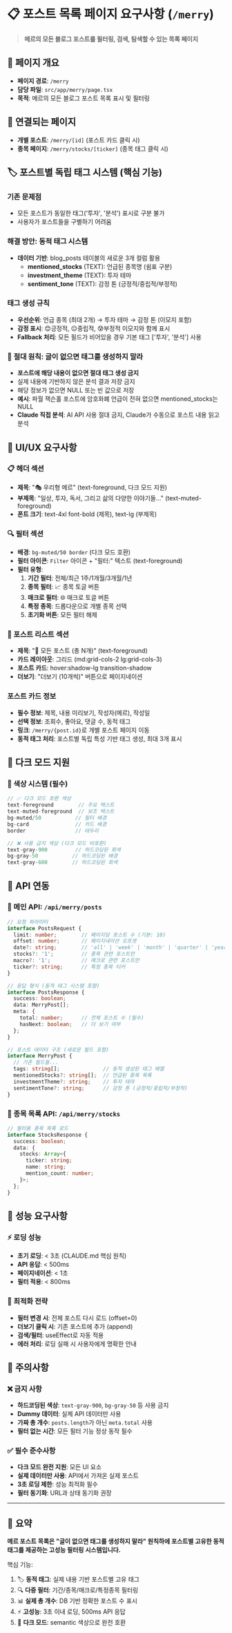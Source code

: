 # 📋 포스트 목록 페이지 요구사항 (`/merry`)

> **메르의 모든 블로그 포스트를 필터링, 검색, 탐색할 수 있는 목록 페이지**

## 🎯 페이지 개요
- **페이지 경로**: `/merry`  
- **담당 파일**: `src/app/merry/page.tsx`  
- **목적**: 메르의 모든 블로그 포스트 목록 표시 및 필터링

## 🔗 연결되는 페이지
- **개별 포스트**: `/merry/[id]` (포스트 카드 클릭 시)
- **종목 페이지**: `/merry/stocks/[ticker]` (종목 태그 클릭 시)

## 🏷️ **포스트별 독립 태그 시스템** (핵심 기능)

### 기존 문제점
- 모든 포스트가 동일한 태그('투자', '분석') 표시로 구분 불가
- 사용자가 포스트들을 구별하기 어려움

### 해결 방안: 동적 태그 시스템
- **데이터 기반**: blog_posts 테이블의 새로운 3개 컬럼 활용
  - **mentioned_stocks** (TEXT): 언급된 종목명 (쉼표 구분)
  - **investment_theme** (TEXT): 투자 테마  
  - **sentiment_tone** (TEXT): 감정 톤 (긍정적/중립적/부정적)

### 태그 생성 규칙
- **우선순위**: 언급 종목 (최대 2개) → 투자 테마 → 감정 톤 (이모지 포함)
- **감정 표시**: 😊긍정적, 😐중립적, 😰부정적 이모지와 함께 표시
- **Fallback 처리**: 모든 필드가 비어있을 경우 기본 태그 ['투자', '분석'] 사용

### 🚨 **절대 원칙: 글이 없으면 태그를 생성하지 말라**
- **포스트에 해당 내용이 없으면 절대 태그 생성 금지**
- 실제 내용에 기반하지 않은 분석 결과 저장 금지
- 해당 정보가 없으면 NULL 또는 빈 값으로 저장
- **예시**: 파월 잭슨홀 포스트에 암호화폐 언급이 전혀 없으면 mentioned_stocks는 NULL
- **Claude 직접 분석**: AI API 사용 절대 금지, Claude가 수동으로 포스트 내용 읽고 분석

## 🎨 UI/UX 요구사항

### 📋 헤더 섹션
- **제목**: "🎭 우리형 메르" (text-foreground, 다크 모드 지원)
- **부제목**: "일상, 투자, 독서, 그리고 삶의 다양한 이야기들..." (text-muted-foreground)
- **폰트 크기**: text-4xl font-bold (제목), text-lg (부제목)

### 🔍 필터 섹션
- **배경**: `bg-muted/50 border` (다크 모드 호환)
- **필터 아이콘**: `Filter` 아이콘 + "필터:" 텍스트 (text-foreground)
- **필터 유형**:
  1. **기간 필터**: 전체/최근 1주/1개월/3개월/1년
  2. **종목 필터**: 📈 종목 토글 버튼
  3. **매크로 필터**: 🌐 매크로 토글 버튼  
  4. **특정 종목**: 드롭다운으로 개별 종목 선택
  5. **초기화 버튼**: 모든 필터 해제

### 📝 포스트 리스트 섹션
- **제목**: "📝 모든 포스트 (총 N개)" (text-foreground)
- **카드 레이아웃**: 그리드 (md:grid-cols-2 lg:grid-cols-3)
- **포스트 카드**: hover:shadow-lg transition-shadow
- **더보기**: "더보기 (10개씩)" 버튼으로 페이지네이션

### 포스트 카드 정보
- **필수 정보**: 제목, 내용 미리보기, 작성자(메르), 작성일
- **선택 정보**: 조회수, 좋아요, 댓글 수, 동적 태그
- **링크**: `/merry/{post.id}`로 개별 포스트 페이지 이동
- **동적 태그 처리**: 포스트별 독립 특성 기반 태그 생성, 최대 3개 표시

## 🌈 다크 모드 지원

### 🎨 색상 시스템 (필수)
```typescript
// ✅ 다크 모드 호환 색상
text-foreground        // 주요 텍스트
text-muted-foreground  // 보조 텍스트  
bg-muted/50           // 필터 배경
bg-card               // 카드 배경
border                // 테두리

// ❌ 사용 금지 색상 (다크 모드 비호환)
text-gray-900         // 하드코딩된 회색
bg-gray-50           // 하드코딩된 배경
text-gray-600        // 하드코딩된 회색
```

## 📡 API 연동

### 🔗 메인 API: `/api/merry/posts`
```typescript
// 요청 파라미터
interface PostsRequest {
  limit: number;        // 페이지당 포스트 수 (기본: 10)
  offset: number;       // 페이지네이션 오프셋
  date?: string;        // 'all' | 'week' | 'month' | 'quarter' | 'year'
  stocks?: '1';         // 종목 관련 포스트만
  macro?: '1';          // 매크로 관련 포스트만  
  ticker?: string;      // 특정 종목 티커
}

// 응답 형식 (동적 태그 시스템 포함)
interface PostsResponse {
  success: boolean;
  data: MerryPost[];
  meta: {
    total: number;      // 전체 포스트 수 (필수)
    hasNext: boolean;   // 더 보기 여부
  };
}

// 포스트 데이터 구조 (새로운 필드 포함)
interface MerryPost {
  // 기존 필드들...
  tags: string[];              // 동적 생성된 태그 배열
  mentionedStocks?: string[];  // 언급된 종목 목록
  investmentTheme?: string;    // 투자 테마
  sentimentTone?: string;      // 감정 톤 (긍정적/중립적/부정적)
}
```

### 🔗 종목 목록 API: `/api/merry/stocks`
```typescript
// 필터용 종목 목록 로드
interface StocksResponse {
  success: boolean;
  data: {
    stocks: Array<{
      ticker: string;
      name: string;
      mention_count: number;
    }>;
  };
}
```

## 🎯 성능 요구사항

### ⚡ 로딩 성능
- **초기 로딩**: < 3초 (CLAUDE.md 핵심 원칙)
- **API 응답**: < 500ms
- **페이지네이션**: < 1초
- **필터 적용**: < 800ms

### 🔄 최적화 전략
- **필터 변경 시**: 전체 포스트 다시 로드 (offset=0)
- **더보기 클릭 시**: 기존 포스트에 추가 (append)
- **검색/필터**: useEffect로 자동 적용
- **에러 처리**: 로딩 실패 시 사용자에게 명확한 안내

## 🚨 주의사항

### ❌ 금지 사항
- **하드코딩된 색상**: `text-gray-900`, `bg-gray-50` 등 사용 금지
- **Dummy 데이터**: 실제 API 데이터만 사용
- **가짜 총 개수**: `posts.length`가 아닌 `meta.total` 사용
- **필터 없는 시간**: 모든 필터 기능 정상 동작 필수

### ✅ 필수 준수사항
- **다크 모드 완전 지원**: 모든 UI 요소
- **실제 데이터만 사용**: API에서 가져온 실제 포스트
- **3초 로딩 제한**: 성능 최적화 필수
- **필터 동기화**: URL과 상태 동기화 권장

---

## 📝 요약

**메르 포스트 목록은 "글이 없으면 태그를 생성하지 말라" 원칙하에 포스트별 고유한 동적 태그를 제공하는 고성능 필터링 시스템입니다.**

핵심 기능:
1. 🏷️ **동적 태그**: 실제 내용 기반 포스트별 고유 태그
2. 🔍 **다중 필터**: 기간/종목/매크로/특정종목 필터링  
3. 📊 **실제 총 개수**: DB 기반 정확한 포스트 수 표시
4. ⚡ **고성능**: 3초 이내 로딩, 500ms API 응답
5. 🎨 **다크 모드**: semantic 색상으로 완전 호환
